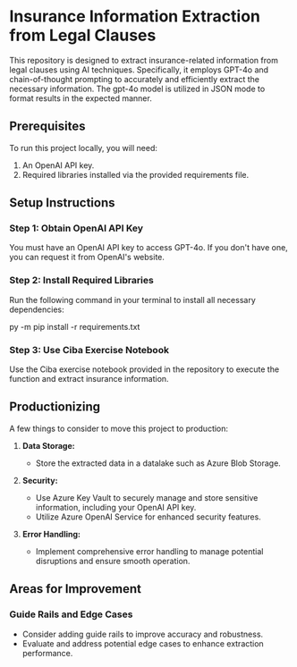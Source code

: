 # Insurance Information Extraction from Legal Clauses

This repository is designed to extract insurance-related information from legal clauses using AI techniques. Specifically, it employs GPT-4o and chain-of-thought prompting to accurately and efficiently extract the necessary information. The gpt-4o model is utilized in JSON mode to format results in the expected manner.

## Prerequisites

To run this project locally, you will need:
1. An OpenAI API key.
2. Required libraries installed via the provided requirements file.

## Setup Instructions

### Step 1: Obtain OpenAI API Key
You must have an OpenAI API key to access GPT-4o. If you don't have one, you can request it from OpenAI's website.

### Step 2: Install Required Libraries
Run the following command in your terminal to install all necessary dependencies:

py -m pip install -r requirements.txt

### Step 3: Use Ciba Exercise Notebook
Use the Ciba exercise notebook provided in the repository to execute the function and extract insurance information.

## Productionizing

A few things to consider to move this project to production:

1. **Data Storage:**
   - Store the extracted data in a datalake such as Azure Blob Storage.

2. **Security:**
   - Use Azure Key Vault to securely manage and store sensitive information, including your OpenAI API key.
   - Utilize Azure OpenAI Service for enhanced security features.

3. **Error Handling:**
   - Implement comprehensive error handling to manage potential disruptions and ensure smooth operation.

## Areas for Improvement

### Guide Rails and Edge Cases
- Consider adding guide rails to improve accuracy and robustness.
- Evaluate and address potential edge cases to enhance extraction performance.
